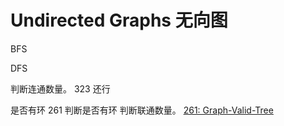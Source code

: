 # Undirected Graphs 无向图

BFS

DFS

判断连通数量。
323 还行

是否有环
261 判断是否有环 判断联通数量。
[261: Graph-Valid-Tree](https://leetcode.com/problems/graph-valid-tree/)
